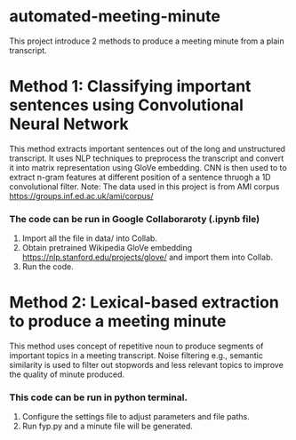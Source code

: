 # automated-meeting-minute
This project introduce 2 methods to produce a meeting minute from a plain transcript.

# Method 1: Classifying important sentences using Convolutional Neural Network
This method extracts important sentences out of the long and unstructured transcript. It uses NLP techniques to preprocess the transcript and convert it into matrix representation using GloVe embedding. CNN is then used to to extract n-gram features at different position of a sentence thruogh a 1D convolutional filter.
Note: The data used in this project is from AMI corpus https://groups.inf.ed.ac.uk/ami/corpus/

### The code can be run in Google Collaboraroty (.ipynb file)
1) Import all the file in data/ into Collab.
2) Obtain pretrained Wikipedia GloVe embedding https://nlp.stanford.edu/projects/glove/ and import them into Collab.
3) Run the code.

# Method 2: Lexical-based extraction to produce a meeting minute
This method uses concept of repetitive noun to produce segments of important topics in a meeting transcript. Noise filtering e.g., semantic similarity is used to filter out stopwords and less relevant topics to improve the quality of minute produced.

### This code can be run in python terminal.
1) Configure the settings file to adjust parameters and file paths.
2) Run fyp.py and a minute file will be generated.
